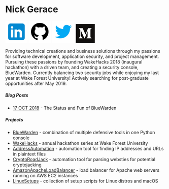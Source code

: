 # Nick Gerace

[<img src="home-linkedin.png" alt="linkedin" style="width: 70px;"/>](https://linkedin.com/in/nickgerace)
[<img src="home-github.png" alt="github" style="width: 70px;"/>](https://github.com/nickgerace)
[<img src="home-twitter.png" alt="twitter" style="width: 70px;"/>](https://twitter.com/nickagerace)
[<img src="home-medium.png" alt="medium" style="width: 60px;"/>](https://medium.com/@nickgerace)

Providing technical creations and business solutions through my passions for software development, application security, and project management. Pursuing these passions by founding WakeHacks 2018 (inaugural hackathon) with a driven team, and creating a security console, BlueWarden. Currently balancing two security jobs while enjoying my last year at Wake Forest University! Actively searching for post-graduate opportunities after May 2019.

##### Blog Posts
- [17 OCT 2018](https://medium.com/@nickagerace/the-status-and-fun-of-bluewarden-ef7fbfcc09f1) - The Status and Fun of BlueWarden

##### Projects
- [BlueWarden](https://github.com/nickgerace/BlueWarden) - combination of multiple defensive tools in one Python console
- [WakeHacks](https://acm.cs.wfu.edu) - annual hackathon series at Wake Forest University
- [AddressAutomation](https://github.com/nickgerace/AddressAutomation) - automation tool for finding IP addresses and URLs in plaintext files
- [CryptoRoadJack](https://github.com/nickgerace/CryptoRoadJack) - automation tool for parsing websties for potential cryptojacking
- [AmazonApacheLoadBalancer](https://github.com/nickgerace/AmazonApacheLoadBalancer) - load balancer for Apache web servers running on AWS EC2 instances
- [LinuxSetups](https://github.com/nickgerace/LinuxSetups) - collection of setup scripts for Linux distros and macOS
